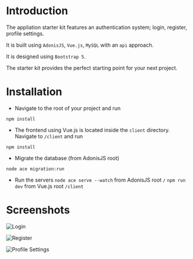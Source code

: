 # Introduction
The appliation starter kit features an authentication system; login, register, profile settings.

It is built using `AdonisJS`, `Vue.js`, `MySQL` with an `api` approach. 

It is designed using `Bootstrap 5`.

The starter kit provides the perfect starting point for your next project.

# Installation
- Navigate to the root of your project and run

`npm install`

- The frontend using Vue.js is located inside the `client` directory. Navigate to `/client` and run

`npm install`

- Migrate the database (from AdonisJS root)

`node ace migration:run`

- Run the servers
  `node ace serve --watch` from AdonisJS root `/`
  `npm run dev` from Vue.js root `/client`

# Screenshots

![Login](https://i.imgur.com/OC4RDBJ.png)

![Register](https://i.imgur.com/9dfjcM6.png)

![Profile Settings](https://i.imgur.com/NqYI1U7.png)
